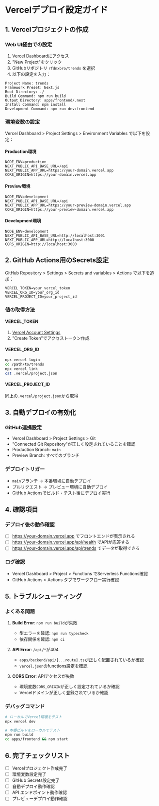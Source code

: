 # Vercelデプロイ設定ガイド

## 1. Vercelプロジェクトの作成

### Web UI経由での設定
1. [Vercel Dashboard](https://vercel.com/dashboard)にアクセス
2. "New Project"をクリック
3. GitHubリポジトリ `rfdnxbro/trends` を選択
4. 以下の設定を入力：

```
Project Name: trends
Framework Preset: Next.js
Root Directory: ./
Build Command: npm run build
Output Directory: apps/frontend/.next
Install Command: npm install
Development Command: npm run dev:frontend
```

### 環境変数の設定
Vercel Dashboard > Project Settings > Environment Variables で以下を設定：

#### Production環境
```
NODE_ENV=production
NEXT_PUBLIC_API_BASE_URL=/api
NEXT_PUBLIC_APP_URL=https://your-domain.vercel.app
CORS_ORIGIN=https://your-domain.vercel.app
```

#### Preview環境
```
NODE_ENV=development
NEXT_PUBLIC_API_BASE_URL=/api
NEXT_PUBLIC_APP_URL=https://your-preview-domain.vercel.app
CORS_ORIGIN=https://your-preview-domain.vercel.app
```

#### Development環境
```
NODE_ENV=development
NEXT_PUBLIC_API_BASE_URL=http://localhost:3001
NEXT_PUBLIC_APP_URL=http://localhost:3000
CORS_ORIGIN=http://localhost:3000
```

## 2. GitHub Actions用のSecrets設定

GitHub Repository > Settings > Secrets and variables > Actions で以下を追加：

```
VERCEL_TOKEN=your_vercel_token
VERCEL_ORG_ID=your_org_id
VERCEL_PROJECT_ID=your_project_id
```

### 値の取得方法

#### VERCEL_TOKEN
1. [Vercel Account Settings](https://vercel.com/account/tokens)
2. "Create Token"でアクセストークン作成

#### VERCEL_ORG_ID
```bash
npx vercel login
cd /path/to/trends
npx vercel link
cat .vercel/project.json
```

#### VERCEL_PROJECT_ID
同上の`.vercel/project.json`から取得

## 3. 自動デプロイの有効化

### GitHub連携設定
- Vercel Dashboard > Project Settings > Git
- "Connected Git Repository"が正しく設定されていることを確認
- Production Branch: `main`
- Preview Branch: すべてのブランチ

### デプロイトリガー
- `main`ブランチ → 本番環境に自動デプロイ
- プルリクエスト → プレビュー環境に自動デプロイ
- GitHub Actionsでビルド・テスト後にデプロイ実行

## 4. 確認項目

### デプロイ後の動作確認
- [ ] https://your-domain.vercel.app でフロントエンドが表示される
- [ ] https://your-domain.vercel.app/api/health でAPIが応答する
- [ ] https://your-domain.vercel.app/api/trends でデータが取得できる

### ログ確認
- Vercel Dashboard > Project > Functions でServerless Functions確認
- GitHub Actions > Actions タブでワークフロー実行確認

## 5. トラブルシューティング

### よくある問題
1. **Build Error**: `npm run build`が失敗
   - 型エラーを確認: `npm run typecheck`
   - 依存関係を確認: `npm ci`

2. **API Error**: `/api/*`が404
   - `apps/backend/api/[...route].ts`が正しく配置されているか確認
   - `vercel.json`のfunctions設定を確認

3. **CORS Error**: APIアクセスが失敗
   - 環境変数`CORS_ORIGIN`が正しく設定されているか確認
   - Vercelドメインが正しく登録されているか確認

### デバッグコマンド
```bash
# ローカルでVercel環境をテスト
npx vercel dev

# 本番ビルドをローカルでテスト  
npm run build
cd apps/frontend && npm start
```

## 6. 完了チェックリスト

- [ ] Vercelプロジェクト作成完了
- [ ] 環境変数設定完了
- [ ] GitHub Secrets設定完了
- [ ] 自動デプロイ動作確認
- [ ] API エンドポイント動作確認
- [ ] プレビューデプロイ動作確認